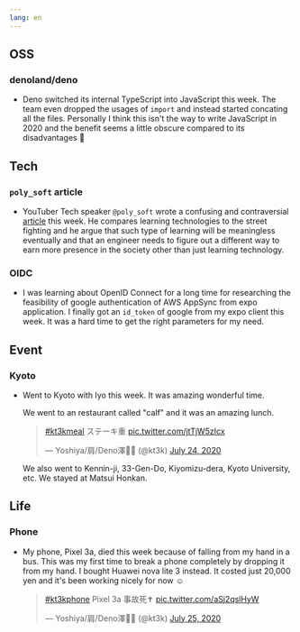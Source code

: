 ```yaml
---
lang: en
---
```


## OSS

### denoland/deno

- Deno switched its internal TypeScript into JavaScript this week. The team even dropped the usages of `import` and instead started concating all the files. Personally I think this isn't the way to write JavaScript in 2020 and the benefit seems a little obscure compared to its disadvantages 🤔

## Tech

### `poly_soft` article

- YouTuber Tech speaker `@poly_soft` wrote a confusing and contraversial [article](https://qiita.com/poly_soft/items/712da982eedf65066fdb) this week. He compares learning technologies to the street fighting and he argue that such type of learning will be meaningless eventually and that an engineer needs to figure out a different way to earn more presence in the society other than just learning technology.

### OIDC

- I was learning about OpenID Connect for a long time for researching the feasibility of google authentication of AWS AppSync from expo application. I finally got an `id_token` of google from my expo client this week. It was a hard time to get the right parameters for my need.

## Event

### Kyoto

- Went to Kyoto with Iyo this week. It was amazing wonderful time.

  We went to an restaurant called "calf" and it was an amazing lunch.

  <blockquote class="twitter-tweet"><p lang="ja" dir="ltr"><a href="https://twitter.com/hashtag/kt3kmeal?src=hash&amp;ref_src=twsrc%5Etfw">#kt3kmeal</a> ステーキ重 <a href="https://t.co/jtTjW5zIcx">pic.twitter.com/jtTjW5zIcx</a></p>&mdash; Yoshiya/肩/Deno澤🧗‍♂️ (@kt3k) <a href="https://twitter.com/kt3k/status/1286580720421330945?ref_src=twsrc%5Etfw">July 24, 2020</a></blockquote> <script async src="https://platform.twitter.com/widgets.js" charset="utf-8"></script>

  We also went to Kennin-ji, 33-Gen-Do, Kiyomizu-dera, Kyoto University, etc. We stayed at Matsui Honkan.

## Life

### Phone

- My phone, Pixel 3a, died this week because of falling from my hand in a bus. This was my first time to break a phone completely by dropping it from my hand. I bought Huawei nova lite 3 instead. It costed just 20,000 yen and it's been working nicely for now ☺️

  <blockquote class="twitter-tweet"><p lang="ja" dir="ltr"><a href="https://twitter.com/hashtag/kt3kphone?src=hash&amp;ref_src=twsrc%5Etfw">#kt3kphone</a> Pixel 3a 事故死✝ <a href="https://t.co/aSj2qslHyW">pic.twitter.com/aSj2qslHyW</a></p>&mdash; Yoshiya/肩/Deno澤🧗‍♂️ (@kt3k) <a href="https://twitter.com/kt3k/status/1286900629919551488?ref_src=twsrc%5Etfw">July 25, 2020</a></blockquote> <script async src="https://platform.twitter.com/widgets.js" charset="utf-8"></script>
